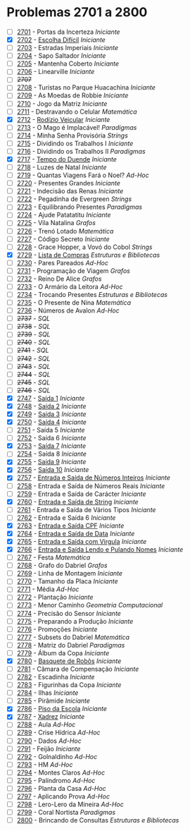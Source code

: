 # Problemas 2701 a 2800

  - [ ] [2701](https://www.urionlinejudge.com.br/judge/pt/problems/view/2701) - Portas da Incerteza *Iniciante*
  - [x] [2702](https://www.urionlinejudge.com.br/judge/pt/problems/view/2702) - [Escolha Difícil](https://github.com/potigol/URI-Potigol/blob/master/src/2701-2800/2702.poti) *Iniciante*
  - [ ] [2703](https://www.urionlinejudge.com.br/judge/pt/problems/view/2703) - Estradas Imperiais *Iniciante*
  - [ ] [2704](https://www.urionlinejudge.com.br/judge/pt/problems/view/2704) - Sapo Saltador *Iniciante*
  - [ ] [2705](https://www.urionlinejudge.com.br/judge/pt/problems/view/2705) - Mantenha Coberto *Iniciante*
  - [ ] [2706](https://www.urionlinejudge.com.br/judge/pt/problems/view/2706) - Linearville *Iniciante*
  - [ ] ~~2707~~
  - [ ] [2708](https://www.urionlinejudge.com.br/judge/pt/problems/view/2708) - Turistas no Parque Huacachina *Iniciante*
  - [ ] [2709](https://www.urionlinejudge.com.br/judge/pt/problems/view/2709) - As Moedas de Robbie *Iniciante*
  - [ ] [2710](https://www.urionlinejudge.com.br/judge/pt/problems/view/2710) - Jogo da Matriz *Iniciante*
  - [ ] [2711](https://www.urionlinejudge.com.br/judge/pt/problems/view/2711) - Destravando o Celular *Matemática*
  - [x] [2712](https://www.urionlinejudge.com.br/judge/pt/problems/view/2712) - [Rodízio Veicular](https://github.com/potigol/URI-Potigol/blob/master/src/2701-2800/2712.poti) *Iniciante*
  - [ ] [2713](https://www.urionlinejudge.com.br/judge/pt/problems/view/2713) - O Mago é Implacável! *Paradigmas*
  - [ ] [2714](https://www.urionlinejudge.com.br/judge/pt/problems/view/2714) - Minha Senha Provisória *Strings*
  - [ ] [2715](https://www.urionlinejudge.com.br/judge/pt/problems/view/2715) - Dividindo os Trabalhos I *Iniciante*
  - [ ] [2716](https://www.urionlinejudge.com.br/judge/pt/problems/view/2716) - Dividindo os Trabalhos II *Paradigmas*
  - [x] [2717](https://www.urionlinejudge.com.br/judge/pt/problems/view/2717) - [Tempo do Duende](https://github.com/potigol/URI-Potigol/blob/master/src/2701-2800/2717.poti) *Iniciante*
  - [ ] [2718](https://www.urionlinejudge.com.br/judge/pt/problems/view/2718) - Luzes de Natal *Iniciante*
  - [ ] [2719](https://www.urionlinejudge.com.br/judge/pt/problems/view/2719) - Quantas Viagens Fará o Noel? *Ad-Hoc*
  - [ ] [2720](https://www.urionlinejudge.com.br/judge/pt/problems/view/2720) - Presentes Grandes *Iniciante*
  - [ ] [2721](https://www.urionlinejudge.com.br/judge/pt/problems/view/2721) - Indecisão das Renas *Iniciante*
  - [ ] [2722](https://www.urionlinejudge.com.br/judge/pt/problems/view/2722) - Pegadinha de Evergreen *Strings*
  - [ ] [2723](https://www.urionlinejudge.com.br/judge/pt/problems/view/2723) - Equilibrando Presentes *Paradigmas*
  - [ ] [2724](https://www.urionlinejudge.com.br/judge/pt/problems/view/2724) - Ajude Patatatitu *Iniciante*
  - [ ] [2725](https://www.urionlinejudge.com.br/judge/pt/problems/view/2725) - Vila Natalina *Grafos*
  - [ ] [2726](https://www.urionlinejudge.com.br/judge/pt/problems/view/2726) - Trenó Lotado *Matemática*
  - [ ] [2727](https://www.urionlinejudge.com.br/judge/pt/problems/view/2727) - Código Secreto *Iniciante*
  - [ ] [2728](https://www.urionlinejudge.com.br/judge/pt/problems/view/2728) - Grace Hopper, a Vovó do Cobol *Strings*
  - [x] [2729](https://www.urionlinejudge.com.br/judge/pt/problems/view/2729) - [Lista de Compras](https://github.com/potigol/URI-Potigol/blob/master/src/2701-2800/2729.poti) *Estruturas e Bibliotecas*
  - [ ] [2730](https://www.urionlinejudge.com.br/judge/pt/problems/view/2730) - Pares Pareados *Ad-Hoc*
  - [ ] [2731](https://www.urionlinejudge.com.br/judge/pt/problems/view/2731) - Programação de Viagem *Grafos*
  - [ ] [2732](https://www.urionlinejudge.com.br/judge/pt/problems/view/2732) - Reino De Alice *Grafos*
  - [ ] [2733](https://www.urionlinejudge.com.br/judge/pt/problems/view/2733) - O Armário da Leitora *Ad-Hoc*
  - [ ] [2734](https://www.urionlinejudge.com.br/judge/pt/problems/view/2734) - Trocando Presentes *Estruturas e Bibliotecas*
  - [ ] [2735](https://www.urionlinejudge.com.br/judge/pt/problems/view/2735) - O Presente de Nina *Matemática*
  - [ ] [2736](https://www.urionlinejudge.com.br/judge/pt/problems/view/2736) - Números de Avalon *Ad-Hoc*
  - [ ] ~~2737~~ - *SQL*
  - [ ] ~~2738~~ - *SQL*
  - [ ] ~~2739~~ - *SQL*
  - [ ] ~~2740~~ - *SQL*
  - [ ] ~~2741~~ - *SQL*
  - [ ] ~~2742~~ - *SQL*
  - [ ] ~~2743~~ - *SQL*
  - [ ] ~~2744~~ - *SQL*
  - [ ] ~~2745~~ - *SQL*
  - [ ] ~~2746~~ - *SQL*
  - [x] [2747](https://www.urionlinejudge.com.br/judge/pt/problems/view/2747) - [Saída 1](https://github.com/potigol/URI-Potigol/blob/master/src/2701-2800/2747.poti) *Iniciante*
  - [x] [2748](https://www.urionlinejudge.com.br/judge/pt/problems/view/2748) - [Saída 2](https://github.com/potigol/URI-Potigol/blob/master/src/2701-2800/2748.poti) *Iniciante*
  - [x] [2749](https://www.urionlinejudge.com.br/judge/pt/problems/view/2749) - [Saída 3](https://github.com/potigol/URI-Potigol/blob/master/src/2701-2800/2749.poti) *Iniciante*
  - [x] [2750](https://www.urionlinejudge.com.br/judge/pt/problems/view/2750) - [Saída 4](https://github.com/potigol/URI-Potigol/blob/master/src/2701-2800/2750.poti) *Iniciante*
  - [ ] [2751](https://www.urionlinejudge.com.br/judge/pt/problems/view/2751) - Saída 5 *Iniciante*
  - [ ] [2752](https://www.urionlinejudge.com.br/judge/pt/problems/view/2752) - Saída 6 *Iniciante*
  - [x] [2753](https://www.urionlinejudge.com.br/judge/pt/problems/view/2753) - [Saída 7](https://github.com/potigol/URI-Potigol/blob/master/src/2701-2800/2753.poti) *Iniciante*
  - [ ] [2754](https://www.urionlinejudge.com.br/judge/pt/problems/view/2754) - Saída 8 *Iniciante*
  - [x] [2755](https://www.urionlinejudge.com.br/judge/pt/problems/view/2755) - [Saída 9](https://github.com/potigol/URI-Potigol/blob/master/src/2701-2800/2755.poti) *Iniciante*
  - [x] [2756](https://www.urionlinejudge.com.br/judge/pt/problems/view/2756) - [Saída 10](https://github.com/potigol/URI-Potigol/blob/master/src/2701-2800/2756.poti) *Iniciante*
  - [x] [2757](https://www.urionlinejudge.com.br/judge/pt/problems/view/2757) - [Entrada e Saída de Números Inteiros](https://github.com/potigol/URI-Potigol/blob/master/src/2701-2800/2757.poti) *Iniciante*
  - [ ] [2758](https://www.urionlinejudge.com.br/judge/pt/problems/view/2758) - Entrada e Saída de Números Reais *Iniciante*
  - [ ] [2759](https://www.urionlinejudge.com.br/judge/pt/problems/view/2759) - Entrada e Saída de Carácter *Iniciante*
  - [x] [2760](https://www.urionlinejudge.com.br/judge/pt/problems/view/2760) - [Entrada e Saída de String](https://github.com/potigol/URI-Potigol/blob/master/src/2701-2800/2760.poti) *Iniciante*
  - [ ] [2761](https://www.urionlinejudge.com.br/judge/pt/problems/view/2761) - Entrada e Saída de Vários Tipos *Iniciante*
  - [ ] [2762](https://www.urionlinejudge.com.br/judge/pt/problems/view/2762) - Entrada e Saída 6 *Iniciante*
  - [x] [2763](https://www.urionlinejudge.com.br/judge/pt/problems/view/2763) - [Entrada e Saída CPF](https://github.com/potigol/URI-Potigol/blob/master/src/2701-2800/2763.poti) *Iniciante*
  - [x] [2764](https://www.urionlinejudge.com.br/judge/pt/problems/view/2764) - [Entrada e Saída de Data](https://github.com/potigol/URI-Potigol/blob/master/src/2701-2800/2764.poti) *Iniciante*
  - [x] [2765](https://www.urionlinejudge.com.br/judge/pt/problems/view/2765) - [Entrada e Saída com Virgula](https://github.com/potigol/URI-Potigol/blob/master/src/2701-2800/2765.poti) *Iniciante*
  - [x] [2766](https://www.urionlinejudge.com.br/judge/pt/problems/view/2766) - [Entrada e Saída Lendo e Pulando Nomes](https://github.com/potigol/URI-Potigol/blob/master/src/2701-2800/2766.poti) *Iniciante*
  - [ ] [2767](https://www.urionlinejudge.com.br/judge/pt/problems/view/2767) - Festa *Matemática*
  - [ ] [2768](https://www.urionlinejudge.com.br/judge/pt/problems/view/2768) - Grafo do Dabriel *Grafos*
  - [ ] [2769](https://www.urionlinejudge.com.br/judge/pt/problems/view/2769) - Linha de Montagem *Iniciante*
  - [ ] [2770](https://www.urionlinejudge.com.br/judge/pt/problems/view/2770) - Tamanho da Placa *Iniciante*
  - [ ] [2771](https://www.urionlinejudge.com.br/judge/pt/problems/view/2771) - Média *Ad-Hoc*
  - [ ] [2772](https://www.urionlinejudge.com.br/judge/pt/problems/view/2772) - Plantação *Iniciante*
  - [ ] [2773](https://www.urionlinejudge.com.br/judge/pt/problems/view/2773) - Menor Caminho *Geometria Computacional*
  - [ ] [2774](https://www.urionlinejudge.com.br/judge/pt/problems/view/2774) - Precisão do Sensor *Iniciante*
  - [ ] [2775](https://www.urionlinejudge.com.br/judge/pt/problems/view/2775) - Preparando a Produção *Iniciante*
  - [ ] [2776](https://www.urionlinejudge.com.br/judge/pt/problems/view/2776) - Promoções *Iniciante*
  - [ ] [2777](https://www.urionlinejudge.com.br/judge/pt/problems/view/2777) - Subsets do Dabriel *Matemática*
  - [ ] [2778](https://www.urionlinejudge.com.br/judge/pt/problems/view/2778) - Matriz do Dabriel *Paradigmas*
  - [ ] [2779](https://www.urionlinejudge.com.br/judge/pt/problems/view/2779) - Álbum da Copa *Iniciante*
  - [x] [2780](https://www.urionlinejudge.com.br/judge/pt/problems/view/2780) - [Basquete de Robôs](https://github.com/potigol/URI-Potigol/blob/master/src/2701-2800/2780.poti) *Iniciante*
  - [ ] [2781](https://www.urionlinejudge.com.br/judge/pt/problems/view/2781) - Câmara de Compensação *Iniciante*
  - [ ] [2782](https://www.urionlinejudge.com.br/judge/pt/problems/view/2782) - Escadinha *Iniciante*
  - [ ] [2783](https://www.urionlinejudge.com.br/judge/pt/problems/view/2783) - Figurinhas da Copa *Iniciante*
  - [ ] [2784](https://www.urionlinejudge.com.br/judge/pt/problems/view/2784) - Ilhas *Iniciante*
  - [ ] [2785](https://www.urionlinejudge.com.br/judge/pt/problems/view/2785) - Pirâmide *Iniciante*
  - [x] [2786](https://www.urionlinejudge.com.br/judge/pt/problems/view/2786) - [Piso da Escola](https://github.com/potigol/URI-Potigol/blob/master/src/2701-2800/2786.poti) *Iniciante*
  - [x] [2787](https://www.urionlinejudge.com.br/judge/pt/problems/view/2787) - [Xadrez](https://github.com/potigol/URI-Potigol/blob/master/src/2701-2800/2787.poti) *Iniciante*
  - [ ] [2788](https://www.urionlinejudge.com.br/judge/pt/problems/view/2788) - Aula *Ad-Hoc*
  - [ ] [2789](https://www.urionlinejudge.com.br/judge/pt/problems/view/2789) - Crise Hídrica *Ad-Hoc*
  - [ ] [2790](https://www.urionlinejudge.com.br/judge/pt/problems/view/2790) - Dados *Ad-Hoc*
  - [ ] [2791](https://www.urionlinejudge.com.br/judge/pt/problems/view/2791) - Feijão *Iniciante*
  - [ ] [2792](https://www.urionlinejudge.com.br/judge/pt/problems/view/2792) - Golnaldinho *Ad-Hoc*
  - [ ] [2793](https://www.urionlinejudge.com.br/judge/pt/problems/view/2793) - HM *Ad-Hoc*
  - [ ] [2794](https://www.urionlinejudge.com.br/judge/pt/problems/view/2794) - Montes Claros *Ad-Hoc*
  - [ ] [2795](https://www.urionlinejudge.com.br/judge/pt/problems/view/2795) - Palíndromo *Ad-Hoc*
  - [ ] [2796](https://www.urionlinejudge.com.br/judge/pt/problems/view/2796) - Planta da Casa *Ad-Hoc*
  - [ ] [2797](https://www.urionlinejudge.com.br/judge/pt/problems/view/2797) - Aplicando Prova *Ad-Hoc*
  - [ ] [2798](https://www.urionlinejudge.com.br/judge/pt/problems/view/2798) - Lero-Lero da Mineira *Ad-Hoc*
  - [ ] [2799](https://www.urionlinejudge.com.br/judge/pt/problems/view/2799) - Coral Nortista *Paradigmas*
  - [ ] [2800](https://www.urionlinejudge.com.br/judge/pt/problems/view/2800) - Brincando de Consultas *Estruturas e Bibliotecas*